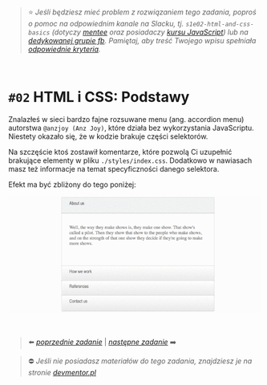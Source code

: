 > :star: *Jeśli będziesz mieć problem z rozwiązaniem tego zadania, poproś o pomoc na odpowiednim kanale na Slacku, tj. `s1e02-html-and-css-basics` (dotyczy [mentee](https://devmentor.pl/mentoring-javascript/) oraz posiadaczy [kursu JavaScript](https://devmentor.pl/p/javascript-for-beginners/)) lub na [dedykowanej grupie fb](https://www.facebook.com/groups/155234921740033). Pamiętaj, aby treść Twojego wpisu spełniała [odpowiednie kryteria](https://devmentor.pl/jak-prosic-o-pomoc/).*

&nbsp;

# `#02` HTML i CSS: Podstawy

Znalazłeś w sieci bardzo fajne rozsuwane menu (ang. accordion menu) autorstwa `@anzjoy (Anz Joy)`, które działa bez wykorzystania JavaScriptu. Niestety okazało się, że w kodzie brakuje części selektorów.

Na szczęście ktoś zostawił komentarze, które pozwolą Ci uzupełnić brakujące elementy w pliku `./styles/index.css`.
Dodatkowo w nawiasach masz też informacje na temat specyficzności danego selektora.

Efekt ma być zbliżony do tego poniżej:

![](./images/demo.gif)


&nbsp;
> :arrow_left: [*poprzednie zadanie*](./../01) | [*następne zadanie*](./../03) :arrow_right:

> :no_entry: *Jeśli nie posiadasz materiałów do tego zadania, znajdziesz je na stronie [devmentor.pl](https://devmentor.pl/p/html-and-css-basics/)*
